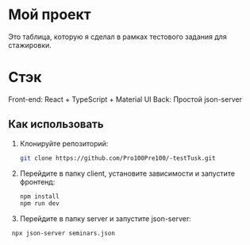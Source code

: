 # Мой проект

Это таблица, которую я сделал в рамках тестового задания для стажировки.

# Стэк

Front-end: React + TypeScript + Material UI
Back: Простой json-server 

## Как использовать

1. Клонируйте репозиторий:
   ```bash
   git clone https://github.com/Pro100Pre100/-testTusk.git
   
3. Перейдите в папку client, установите зависимости и запустите фронтенд:
   ```bash
   npm install
   npm run dev
   
5. Перейдите в папку server и запустите json-server:
 ```bash
  npx json-server seminars.json
